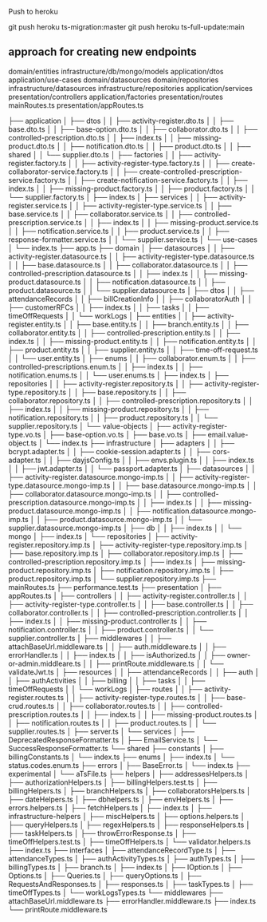 Push to heroku

git push heroku ts-migration:master
git push heroku ts-full-update:main

## approach for creating new endpoints

domain/entities
infrastructure/db/mongo/models
application/dtos
application/use-cases
domain/datasources
domain/repositories
infrastructure/datasources
infrastructure/repositories
application/services
presentation/controllers
application/factories
presentation/routes
mainRoutes.ts
presentation/appRoutes.ts

├── application
│   ├── dtos
│   │   ├── activity-register.dto.ts
│   │   ├── base.dto.ts
│   │   ├── base-option.dto.ts
│   │   ├── collaborator.dto.ts
│   │   ├── controlled-prescription.dto.ts
│   │   ├── index.ts
│   │   ├── missing-product.dto.ts
│   │   ├── notification.dto.ts
│   │   ├── product.dto.ts
│   │   ├── shared
│   │   └── supplier.dto.ts
│   ├── factories
│   │   ├── activity-register.factory.ts
│   │   ├── activity-register-type.factory.ts
│   │   ├── create-collaborator-service.factory.ts
│   │   ├── create-controlled-prescription-service.factory.ts
│   │   ├── create-notification-service.factory.ts
│   │   ├── index.ts
│   │   ├── missing-product.factory.ts
│   │   ├── product.factory.ts
│   │   └── supplier.factory.ts
│   ├── index.ts
│   ├── services
│   │   ├── activity-register.service.ts
│   │   ├── activity-register-type.service.ts
│   │   ├── base.service.ts
│   │   ├── collaborator.service.ts
│   │   ├── controlled-prescription.service.ts
│   │   ├── index.ts
│   │   ├── missing-product.service.ts
│   │   ├── notification.service.ts
│   │   ├── product.service.ts
│   │   ├── response-formatter.service.ts
│   │   └── supplier.service.ts
│   └── use-cases
│       └── index.ts
├── app.ts
├── domain
│   ├── datasources
│   │   ├── activity-register.datasource.ts
│   │   ├── activity-register-type.datasource.ts
│   │   ├── base.datasource.ts
│   │   ├── collaborator.datasource.ts
│   │   ├── controlled-prescription.datasource.ts
│   │   ├── index.ts
│   │   ├── missing-product.datasource.ts
│   │   ├── notification.datasource.ts
│   │   ├── product.datasource.ts
│   │   └── supplier.datasource.ts
│   ├── dtos
│   │   ├── attendanceRecords
│   │   ├── billCreationInfo
│   │   ├── collaboratorAuth
│   │   ├── customerRFCs
│   │   ├── index.ts
│   │   ├── tasks
│   │   ├── timeOffRequests
│   │   └── workLogs
│   ├── entities
│   │   ├── activity-register.entity.ts
│   │   ├── base.entity.ts
│   │   ├── branch.entity.ts
│   │   ├── collaborator.entity.ts
│   │   ├── controlled-prescription.entity.ts
│   │   ├── index.ts
│   │   ├── missing-product.entity.ts
│   │   ├── notification.entity.ts
│   │   ├── product.entity.ts
│   │   ├── supplier.entity.ts
│   │   ├── time-off-request.ts
│   │   └── user.entity.ts
│   ├── enums
│   │   ├── collaborator.enum.ts
│   │   ├── controlled-prescriptions.enum.ts
│   │   ├── index.ts
│   │   ├── notification.enums.ts
│   │   └── user.enums.ts
│   ├── index.ts
│   ├── repositories
│   │   ├── activity-register.repository.ts
│   │   ├── activity-register-type.repository.ts
│   │   ├── base.repository.ts
│   │   ├── collaborator.repository.ts
│   │   ├── controlled-prescription.repository.ts
│   │   ├── index.ts
│   │   ├── missing-product.repository.ts
│   │   ├── notification.repository.ts
│   │   ├── product.repository.ts
│   │   └── supplier.repository.ts
│   └── value-objects
│       ├── activity-register-type.vo.ts
│       ├── base-option.vo.ts
│       ├── base.vo.ts
│       ├── email.value-object.ts
│       └── index.ts
├── infrastructure
│   ├── adapters
│   │   ├── bcrypt.adapter.ts
│   │   ├── cookie-session.adapter.ts
│   │   ├── cors-adapter.ts
│   │   ├── dayjsConfig.ts
│   │   ├── envs.plugin.ts
│   │   ├── index.ts
│   │   ├── jwt.adapter.ts
│   │   └── passport.adapter.ts
│   ├── datasources
│   │   ├── activity-register.datasource.mongo-imp.ts
│   │   ├── activity-register-type.datasource.mongo-imp.ts
│   │   ├── base.datasource.mongo-imp.ts
│   │   ├── collaborator.datasource.mongo-imp.ts
│   │   ├── controlled-prescription.datasource.mongo-imp.ts
│   │   ├── index.ts
│   │   ├── missing-product.datasource.mongo-imp.ts
│   │   ├── notification.datasource.mongo-imp.ts
│   │   ├── product.datasource.mongo-imp.ts
│   │   └── supplier.datasource.mongo-imp.ts
│   ├── db
│   │   ├── index.ts
│   │   └── mongo
│   ├── index.ts
│   └── repositories
│       ├── activity-register.repository.imp.ts
│       ├── activity-register-type.repository.imp.ts
│       ├── base.repository.imp.ts
│       ├── collaborator.repository.imp.ts
│       ├── controlled-prescription.repository.imp.ts
│       ├── index.ts
│       ├── missing-product.repository.imp.ts
│       ├── notification.repository.imp.ts
│       ├── product.repository.imp.ts
│       └── supplier.repository.imp.ts
├── mainRoutes.ts
├── performance.test.ts
├── presentation
│   ├── appRoutes.ts
│   ├── controllers
│   │   ├── activity-register.controller.ts
│   │   ├── activity-register-type.controller.ts
│   │   ├── base.controller.ts
│   │   ├── collaborator.controller.ts
│   │   ├── controlled-prescription.controller.ts
│   │   ├── index.ts
│   │   ├── missing-product.controller.ts
│   │   ├── notification.controller.ts
│   │   ├── product.controller.ts
│   │   └── supplier.controller.ts
│   ├── middlewares
│   │   ├── attachBaseUrl.middleware.ts
│   │   ├── auth.middleware.ts
│   │   ├── errorHandler.ts
│   │   ├── index.ts
│   │   ├── isAuthorized.ts
│   │   ├── owner-or-admin.middleare.ts
│   │   ├── printRoute.middleware.ts
│   │   └── validateJwt.ts
│   ├── resources
│   │   ├── attendanceRecords
│   │   ├── auth
│   │   ├── authActivities
│   │   ├── billing
│   │   ├── tasks
│   │   ├── timeOffRequests
│   │   └── workLogs
│   ├── routes
│   │   ├── activity-register.routes.ts
│   │   ├── activity-register-type.routes.ts
│   │   ├── base-crud.routes.ts
│   │   ├── collaborator.routes.ts
│   │   ├── controlled-prescription.routes.ts
│   │   ├── index.ts
│   │   ├── missing-product.routes.ts
│   │   ├── notification.routes.ts
│   │   ├── product.routes.ts
│   │   └── supplier.routes.ts
│   ├── server.ts
│   └── services
│       ├── DeprecatedResponseFormatter.ts
│       ├── EmailService.ts
│       └── SuccessResponseFormatter.ts
└── shared
    ├── constants
    │   ├── billingConstants.ts
    │   └── index.ts
    ├── enums
    │   ├── index.ts
    │   └── status.codes.enum.ts
    ├── errors
    │   ├── BaseError.ts
    │   └── index.ts
    ├── experimental
    │   └── aTsFile.ts
    ├── helpers
    │   ├── addressesHelpers.ts
    │   ├── authorizationHelpers.ts
    │   ├── billingHelpers.test.ts
    │   ├── billingHelpers.ts
    │   ├── branchHelpers.ts
    │   ├── collaboratorsHelpers.ts
    │   ├── dateHelpers.ts
    │   ├── dbhelpers.ts
    │   ├── envHelpers.ts
    │   ├── errors.helpers.ts
    │   ├── fetchHelpers.ts
    │   ├── index.ts
    │   ├── infrastructure-helpers
    │   ├── miscHelpers.ts
    │   ├── options.helpers.ts
    │   ├── queryHelpers.ts
    │   ├── regexHelpers.ts
    │   ├── responseHelpers.ts
    │   ├── taskHelpers.ts
    │   ├── throwErrorResponse.ts
    │   ├── timeOffHelpers.test.ts
    │   ├── timeOffHelpers.ts
    │   └── validator.helpers.ts
    ├── index.ts
    ├── interfaces
    │   ├── attendanceRecordType.ts
    │   ├── attendanceTypes.ts
    │   ├── authActivityTypes.ts
    │   ├── authTypes.ts
    │   ├── billingTypes.ts
    │   ├── branch.ts
    │   ├── index.ts
    │   ├── IOption.ts
    │   ├── Options.ts
    │   ├── Queries.ts
    │   ├── queryOptions.ts
    │   ├── RequestsAndResponses.ts
    │   ├── responses.ts
    │   ├── taskTypes.ts
    │   ├── timeOffTypes.ts
    │   └── workLogsTypes.ts
    └── middlewares
        ├── attachBaseUrl.middleware.ts
        ├── errorHandler.middleware.ts
        ├── index.ts
        └── printRoute.middleware.ts